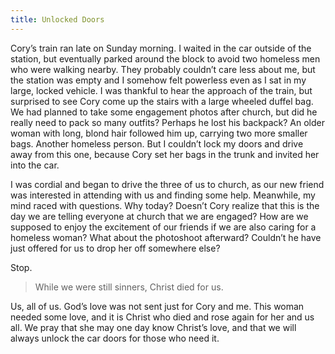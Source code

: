 ```yaml
---
title: Unlocked Doors
---
```


Cory’s train ran late on Sunday morning.  I waited in the car outside of the station, but eventually parked around the block to avoid two homeless men who were walking nearby.  They probably couldn’t care less about me, but the station was empty and I somehow felt powerless even as I sat in my large, locked vehicle.  I was thankful to hear the approach of the train, but surprised to see Cory come up the stairs with a large wheeled duffel bag.  We had planned to take some engagement photos after church, but did he really need to pack so many outfits?  Perhaps he lost his backpack?  An older woman with long, blond hair followed him up, carrying two more smaller bags.  Another homeless person.  But I couldn’t lock my doors and drive away from this one, because Cory set her bags in the trunk and invited her into the car.

I was cordial and began to drive the three of us to church, as our new friend was interested in attending with us and finding some help.  Meanwhile, my mind raced with questions.  Why today?  Doesn’t Cory realize that this is the day we are telling everyone at church that we are engaged?  How are we supposed to enjoy the excitement of our friends if we are also caring for a homeless woman?  What about the photoshoot afterward?  Couldn’t he have just offered for us to drop her off somewhere else?  

Stop.  

> While we were still sinners, Christ died for us.

Us, all of us.  God’s love was not sent just for Cory and me.  This woman needed some love, and it is Christ who died and rose again for her and us all.  We pray that she may one day know Christ’s love, and that we will always unlock the car doors for those who need it.


